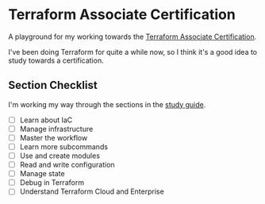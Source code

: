 # Terraform Associate Certification

A playground for my working towards the [Terraform Associate Certification](https://www.hashicorp.com/certification/terraform-associate).

I've been doing Terraform for quite a while now, so I think it's a good idea to study towards a certification.

## Section Checklist

I'm working my way through the sections in the [study guide](https://learn.hashicorp.com/tutorials/terraform/associate-study).

- [ ] Learn about IaC
- [ ] Manage infrastructure
- [ ] Master the workflow
- [ ] Learn more subcommands
- [ ] Use and create modules
- [ ] Read and write configuration
- [ ] Manage state
- [ ] Debug in Terraform
- [ ] Understand Terraform Cloud and Enterprise
